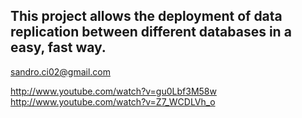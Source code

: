 <h2>This project allows the deployment of data replication between different databases in a easy, fast way.</h2>

sandro.ci02@gmail.com

http://www.youtube.com/watch?v=gu0Lbf3M58w
<br />
http://www.youtube.com/watch?v=Z7_WCDLVh_o